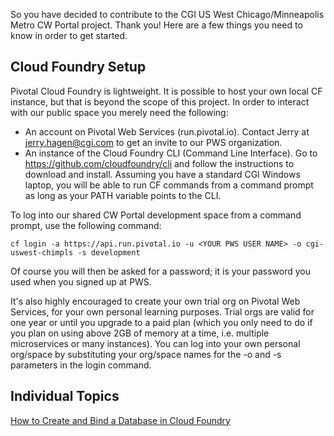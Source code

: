 So you have decided to contribute to the CGI US West Chicago/Minneapolis Metro CW Portal project.  Thank you!  Here are a few things you need to know in order to get started.

## Cloud Foundry Setup

Pivotal Cloud Foundry is lightweight.  It is possible to host your own local CF instance, but that is beyond the scope of this project.  In order to interact with our public space you merely need the following:

* An account on Pivotal Web Services (run.pivotal.io).  Contact Jerry at jerry.hagen@cgi.com to get an invite to our PWS organization.
* An instance of the Cloud Foundry CLI (Command Line Interface).  Go to https://github.com/cloudfoundry/cli and follow the instructions to download and install.  Assuming you have a standard CGI Windows laptop, you will be able to run CF commands from a command prompt as long as your PATH variable points to the CLI.

To log into our shared CW Portal development space from a command prompt, use the following command:  

`cf login -a https://api.run.pivotal.io -u <YOUR PWS USER NAME> -o cgi-uswest-chimpls -s development`
  
Of course you will then be asked for a password; it is your password you used when you signed up at PWS.

It's also highly encouraged to create your own trial org on Pivotal Web Services, for your own personal learning purposes.  Trial orgs are valid for one year or until you upgrade to a paid plan (which you only need to do if you plan on using above 2GB of memory at a time, i.e. multiple microservices or many instances).  You can log into your own personal org/space by substituting your org/space names for the -o and -s parameters in the login command.

## Individual Topics

[How to Create and Bind a Database in Cloud Foundry](./database-binding.md)